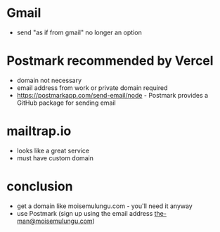 

# Gmail
* send "as if from gmail" no longer an option

# Postmark recommended by Vercel
* domain not necessary
* email address from work or private domain required 
* https://postmarkapp.com/send-email/node - Postmark provides a GitHub package for sending email

# mailtrap.io 
* looks like a great service
* must have custom domain

# conclusion 
* get a domain like moisemulungu.com - you'll need it anyway
* use Postmark (sign up using the email address the-man@moisemulungu.com)